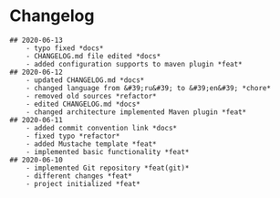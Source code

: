 # Changelog
    ## 2020-06-13
        - typo fixed *docs*
        - CHANGELOG.md file edited *docs*
        - added configuration supports to maven plugin *feat*
    ## 2020-06-12
        - updated CHANGELOG.md *docs*
        - changed language from &#39;ru&#39; to &#39;en&#39; *chore*
        - removed old sources *refactor*
        - edited CHANGELOG.md *docs*
        - changed architecture implemented Maven plugin *feat*
    ## 2020-06-11
        - added commit convention link *docs*
        - fixed typo *refactor*
        - added Mustache template *feat*
        - implemented basic functionality *feat*
    ## 2020-06-10
        - implemented Git repository *feat(git)*
        - different changes *feat*
        - project initialized *feat*
